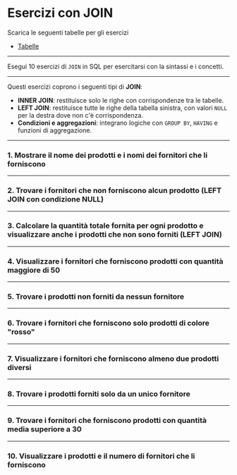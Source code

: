 # Esercizi con JOIN

Scarica le seguenti tabelle per gli esercizi

- [Tabelle](ese_10_tabelle_esercizi.md)

---


Esegui 10 esercizi di `JOIN` in SQL per esercitarsi con la sintassi e i concetti.

---

Questi esercizi coprono i seguenti tipi di **JOIN**: 
- **INNER JOIN**: restituisce solo le righe con corrispondenze tra le tabelle.
- **LEFT JOIN**: restituisce tutte le righe della tabella sinistra, con valori `NULL` per la destra dove non c'è corrispondenza.
- **Condizioni e aggregazioni**: integrano logiche con `GROUP BY`, `HAVING` e funzioni di aggregazione.

---

### **1. Mostrare il nome dei prodotti e i nomi dei fornitori che li forniscono**

---

### **2. Trovare i fornitori che non forniscono alcun prodotto (LEFT JOIN con condizione NULL)**

---

### **3. Calcolare la quantità totale fornita per ogni prodotto e visualizzare anche i prodotti che non sono forniti (LEFT JOIN)**

---

### **4. Visualizzare i fornitori che forniscono prodotti con quantità maggiore di 50**

---

### **5. Trovare i prodotti non forniti da nessun fornitore**

---

### **6. Trovare i fornitori che forniscono solo prodotti di colore "rosso"**

---

### **7. Visualizzare i fornitori che forniscono almeno due prodotti diversi**

---

### **8. Trovare i prodotti forniti solo da un unico fornitore**

---

### **9. Trovare i fornitori che forniscono prodotti con quantità media superiore a 30**

---

### **10. Visualizzare i prodotti e il numero di fornitori che li forniscono**

